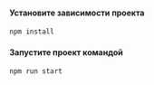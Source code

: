 #### Установите зависимости проекта

```sh
npm install
```
#### Запустите проект командой

```sh
npm run start
```